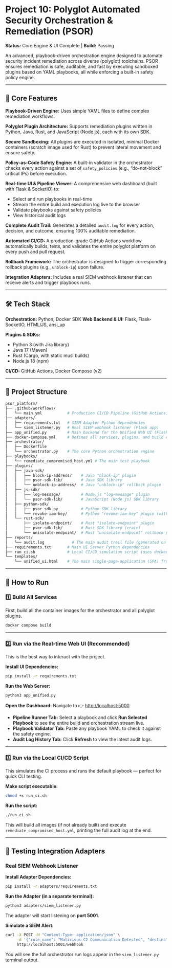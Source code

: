 # Project 10: Polyglot Automated Security Orchestration & Remediation (PSOR)

**Status:** Core Engine & UI Complete | **Build:** Passing

An advanced, playbook-driven orchestration engine designed to automate security incident remediation across diverse (polyglot) toolchains. PSOR ensures remediation is safe, auditable, and fast by executing sandboxed plugins based on YAML playbooks, all while enforcing a built-in safety policy engine.

---

## 🚀 Core Features

**Playbook-Driven Engine:** Uses simple YAML files to define complex remediation workflows.

**Polyglot Plugin Architecture:** Supports remediation plugins written in Python, Java, Rust, and JavaScript (Node.js), each with its own SDK.

**Secure Sandboxing:** All plugins are executed in isolated, minimal Docker containers (scratch image used for Rust) to prevent lateral movement and ensure safety.

**Policy-as-Code Safety Engine:** A built-in validator in the orchestrator checks every action against a set of `safety_policies` (e.g., “do-not-block” critical IPs) before execution.

**Real-time UI & Pipeline Viewer:** A comprehensive web dashboard (built with Flask & SocketIO) to:

* Select and run playbooks in real-time
* Stream the entire build and execution log live to the browser
* Validate playbooks against safety policies
* View historical audit logs

**Complete Audit Trail:** Generates a detailed `audit.log` for every action, decision, and outcome, ensuring 100% auditable remediation.

**Automated CI/CD:** A production-grade GitHub Actions workflow automatically builds, tests, and validates the entire polyglot platform on every push and pull request.

**Rollback Framework:** The orchestrator is designed to trigger corresponding rollback plugins (e.g., `unblock-ip`) upon failure.

**Integration Adapters:** Includes a real SIEM webhook listener that can receive alerts and trigger playbook runs.

---

## 🛠️ Tech Stack

**Orchestration:** Python, Docker SDK
**Web Backend & UI:** Flask, Flask-SocketIO, HTML/JS, ansi_up

**Plugins & SDKs:**

* Python 3 (with Jira library)
* Java 17 (Maven)
* Rust (Cargo, with static musl builds)
* Node.js 18 (npm)

**CI/CD:** GitHub Actions, Docker Compose (v2)

---

## 📂 Project Structure

```bash
psor_platform/
├── .github/workflows/
│   └── main.yml           # Production CI/CD Pipeline (GitHub Actions)
├── adapters/
│   ├── requirements.txt   # SIEM Adapter Python dependencies
│   └── siem_listener.py   # Real SIEM webhook listener (Flask app)
├── app_unified.py         # Main backend for the Unified Web UI (Flask + SocketIO)
├── docker-compose.yml     # Defines all services, plugins, and build contexts
├── orchestrator/
│   ├── Dockerfile
│   └── orchestrator.py    # The core Python orchestration engine
├── playbooks/
│   └── remediate_compromised_host.yml # The main test playbook
├── plugins/
│   ├── java-sdk/
│   │   ├── block-ip-address/    # Java "block-ip" plugin
│   │   ├── psor-sdk-lib/        # Java SDK library
│   │   └── unblock-ip-address/  # Java "unblock-ip" rollback plugin
│   ├── js-sdk/
│   │   ├── log-message/         # Node.js "log-message" plugin
│   │   └── psor-sdk-lib/        # JavaScript (Node.js) SDK library
│   ├── python-sdk/
│   │   ├── psor_sdk.py          # Python SDK library
│   │   └── revoke-iam-key/      # Python "revoke-iam-key" plugin (with Jira)
│   └── rust-sdk/
│       ├── isolate-endpoint/    # Rust "isolate-endpoint" plugin
│       ├── psor-sdk-lib/        # Rust SDK library (crate)
│       └── unisolate-endpoint/  # Rust "unisolate-endpoint" rollback plugin
├── reports/
│   └── audit.log            # The main audit trail file (generated on run)
├── requirements.txt       # Main UI Server Python dependencies
├── run_ci.sh              # Local CI/CD simulation script (uses docker compose)
└── templates/
    └── unified_ui.html    # The main single-page-application (SPA) frontend
```

---

## 🏁 How to Run

### 1️⃣ Build All Services

First, build all the container images for the orchestrator and all polyglot plugins.

```bash
docker compose build
```

---

### 2️⃣ Run via the Real-time Web UI (Recommended)

This is the best way to interact with the project.

**Install UI Dependencies:**

```bash
pip install -r requirements.txt
```

**Run the Web Server:**

```bash
python3 app_unified.py
```

**Open the Dashboard:**
Navigate to 👉 [http://localhost:5000](http://localhost:5000)

* **Pipeline Runner Tab:** Select a playbook and click **Run Selected Playbook** to see the entire build and orchestration stream live.
* **Playbook Validator Tab:** Paste any playbook YAML to check it against the safety engine.
* **Audit Log History Tab:** Click **Refresh** to view the latest audit logs.

---

### 3️⃣ Run via the Local CI/CD Script

This simulates the CI process and runs the default playbook — perfect for quick CLI testing.

**Make script executable:**

```bash
chmod +x run_ci.sh
```

**Run the script:**

```bash
./run_ci.sh
```

This will build all images (if not already built) and execute `remediate_compromised_host.yml`, printing the full audit log at the end.

---

## 🔌 Testing Integration Adapters

### Real SIEM Webhook Listener

**Install Adapter Dependencies:**

```bash
pip install -r adapters/requirements.txt
```

**Run the Adapter (in a separate terminal):**

```bash
python3 adapters/siem_listener.py
```

The adapter will start listening on **port 5001**.

**Simulate a SIEM Alert:**

```bash
curl -X POST -H "Content-Type: application/json" \
     -d '{"rule_name": "Malicious C2 Communication Detected", "destination_ip": "123.123.123.123", "hostname": "finance-pc-05"}' \
     http://localhost:5001/webhook
```

You will see the full orchestrator run logs appear in the `siem_listener.py` terminal output.
